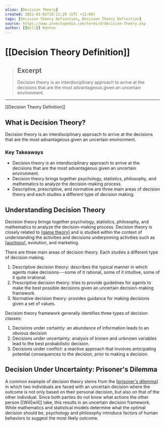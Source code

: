 ```yaml
---
alias: [Decision Theory]
created: 2021-03-02T19:11:29 (UTC +11:00)
tags: [Decision Theory Definition, Decision Theory Definition]
source: https://www.investopedia.com/terms/d/decision-theory.asp
author: [[Will]] Kenton
---
```


# [[Decision Theory Definition]]

> ## Excerpt
> Decision theory is an interdisciplinary approach to arrive at the decisions that are the most advantageous given an uncertain environment.

---

[[Decision Theory Definition]]
## What is Decision Theory?

Decision theory is an interdisciplinary approach to arrive at the decisions that are the most advantageous given an uncertain environment.

### Key Takeaways

-   Decision theory is an interdisciplinary approach to arrive at the decisions that are the most advantageous given an uncertain environment.
-   Decision theory brings together psychology, statistics, philosophy, and mathematics to analyze the decision-making process.
-   Descriptive, prescriptive, and normative are three main areas of decision theory and each studies a different type of decision making.

## Understanding Decision Theory

Decision theory brings together psychology, statistics, philosophy, and mathematics to analyze the decision-making process. Decision theory is closely related to [[game theory]](https://www.investopedia.com/terms/g/gametheory.asp) and is studied within the context of understanding the activities and decisions underpinning activities such as [[auctions]](https://www.investopedia.com/terms/a/auction.asp), evolution, and marketing.

There are three main areas of decision theory. Each studies a different type of decision making.

1.  Descriptive decision theory: describes the typical manner in which agents make decisions---some of it rational, some of it intuitive, some of it quite irrational.
2.  Prescriptive decision theory: tries to provide guidelines for agents to make the best possible decisions given an uncertain decision-making framework.
3.  Normative decision theory: provides guidance for making decisions given a set of values.

Decision theory framework generally identifies three types of decision classes:

1.  Decisions under certainty: an abundance of information leads to an obvious decision
2.  Decisions under uncertainty: analysis of known and unknown variables lead to the best probabilistic decision.
3.  Decisions under conflict: a reactive approach that involves anticipating potential consequences to the decision, prior to making a decision.

## Decision Under Uncertainty: Prisoner's Dilemma

A common example of decision theory stems from the [[prisoner's dilemma]](https://www.investopedia.com/terms/p/prisoners-dilemma.asp) in which two individuals are faced with an uncertain decision where the outcome is not only based on their personal decision, but also on that of the other individual. Since both parties do not know what actions the other person [[Will|will]] take, this results in an uncertain decision framework. While mathematics and statistical models determine what the optimal decision should be, psychology and philosophy introduce factors of human behaviors to suggest the most likely outcome.
